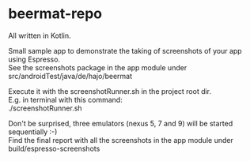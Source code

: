 # beermat-repo

All written in Kotlin.

Small sample app to demonstrate the taking of screenshots of your app using Espresso.<br>
See the screenshots package in the app module under src/androidTest/java/de/hajo/beermat

Execute it with the screenshotRunner.sh in the project root dir.<br>
E.g. in terminal with this command:<br>
./screenshotRunner.sh

Don't be surprised, three emulators (nexus 5, 7 and 9) will be started sequentially :-)<br>
Find the final report with all the screenshots in the app module under build/espresso-screenshots